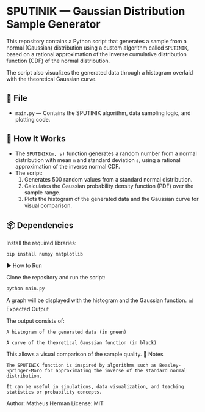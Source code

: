 # SPUTINIK — Gaussian Distribution Sample Generator

This repository contains a Python script that generates a sample from a normal (Gaussian) distribution using a custom algorithm called `SPUTINIK`, based on a rational approximation of the inverse cumulative distribution function (CDF) of the normal distribution.

The script also visualizes the generated data through a histogram overlaid with the theoretical Gaussian curve.

## 📁 File

- `main.py` — Contains the SPUTINIK algorithm, data sampling logic, and plotting code.

## 🚀 How It Works

- The `SPUTINIK(m, s)` function generates a random number from a normal distribution with mean `m` and standard deviation `s`, using a rational approximation of the inverse normal CDF.
- The script:
  1. Generates 500 random values from a standard normal distribution.
  2. Calculates the Gaussian probability density function (PDF) over the sample range.
  3. Plots the histogram of the generated data and the Gaussian curve for visual comparison.

## 📦 Dependencies

Install the required libraries:

```
pip install numpy matplotlib
```

▶️ How to Run

Clone the repository and run the script:

```
python main.py
```

A graph will be displayed with the histogram and the Gaussian function.
📊 Expected Output

The output consists of:

    A histogram of the generated data (in green)

    A curve of the theoretical Gaussian function (in black)

This allows a visual comparison of the sample quality.
🧠 Notes

    The SPUTINIK function is inspired by algorithms such as Beasley-Springer-Moro for approximating the inverse of the standard normal distribution.

    It can be useful in simulations, data visualization, and teaching statistics or probability concepts.

Author: Matheus Herman
License: MIT
